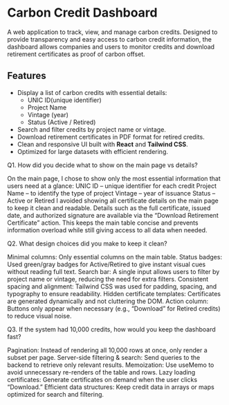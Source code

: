 # Carbon Credit Dashboard

A web application to track, view, and manage carbon credits. Designed to provide transparency and easy access to carbon credit information, the dashboard allows companies and users to monitor credits and download retirement certificates as proof of carbon offset.

## Features

- Display a list of carbon credits with essential details:
  - UNIC ID(unique identifier)
  - Project Name
  - Vintage (year)
  - Status (Active / Retired)
- Search and filter credits by project name or vintage.
- Download retirement certificates in PDF format for retired credits.
- Clean and responsive UI built with **React** and **Tailwind CSS**.
- Optimized for large datasets with efficient rendering.



Q1. How did you decide what to show on the main page vs details?

On the main page, I chose to show only the most essential information that users need at a glance:
UNIC ID – unique identifier for each credit
Project Name – to identify the type of project
Vintage – year of issuance
Status – Active or Retired
I avoided showing all certificate details on the main page to keep it clean and readable.
Details such as the full certificate, issued date, and authorized signature are available via the “Download Retirement Certificate” action. This keeps the main table concise and prevents information overload while still giving access to all data when needed.

Q2. What design choices did you make to keep it clean?

Minimal columns: Only essential columns on the main table.
Status badges: Used green/gray badges for Active/Retired to give instant visual cues without reading full text.
Search bar: A single input allows users to filter by project name or vintage, reducing the need for extra filters.
Consistent spacing and alignment: Tailwind CSS was used for padding, spacing, and typography to ensure readability.
Hidden certificate templates: Certificates are generated dynamically and not cluttering the DOM.
Action column: Buttons only appear when necessary (e.g., “Download” for Retired credits) to reduce visual noise.

Q3. If the system had 10,000 credits, how would you keep the dashboard fast?

Pagination: Instead of rendering all 10,000 rows at once, only render a subset per page.
Server-side filtering & search: Send queries to the backend to retrieve only relevant results.
Memoization: Use useMemo to avoid unnecessary re-renders of the table and rows.
Lazy loading certificates:  Generate certificates  on demand when the user clicks “Download.”
Efficient data structures: Keep credit data in arrays or maps optimized for search and filtering.
